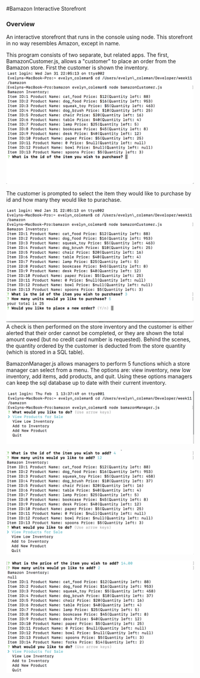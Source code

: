 #Bamazon Interactive Storefront

### Overview

An interactive storefront that runs in the console using node. This storefront in no way resembles Amazon, except in name.

This program consists of two separate, but related apps. The first, BamazonCustomer.js, allows a "customer" to place an order from the Bamazon store. First the customer is shown the inventory.
![inventory](https://github.com/coleve27/bamazon/blob/master/bamazon_sceenshots/customer_1.png)

The customer is prompted to select the item they would like to purchase by id and how many they would like to purachase.

![purchase](https://github.com/coleve27/bamazon/blob/master/bamazon_sceenshots/customer_2.png)
A check is then performed on the store inventory and the customer is either alerted that their order cannot be completed, or they are shown the total amount owed (but no credit card number is requested). Behind the scenes, the quantity ordered by the customer is deducted from the store quantity (which is stored in a SQL table).


BamazonManager.js allows managers to perform 5 functions which a store manager can select from a menu. The options are: view inventory, new low inventory, add items, add products, and quit. Using these options managers can keep the sql database up to date with their current inventory.

![menu](https://github.com/coleve27/bamazon/blob/master/bamazon_sceenshots/manager_1.png)

![menu 3](https://github.com/coleve27/bamazon/blob/master/bamazon_sceenshots/manager_3.png)

![menu 4](https://github.com/coleve27/bamazon/blob/master/bamazon_sceenshots/manager_4.png)
